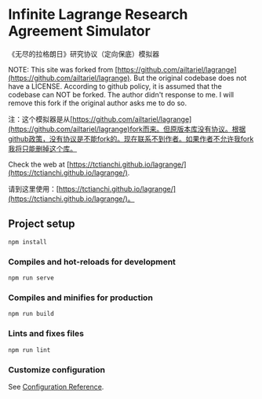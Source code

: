 # Infinite Lagrange Research Agreement Simulator

《无尽的拉格朗日》研究协议（定向保底）模拟器

NOTE: This site was forked from [https://github.com/ailtariel/lagrange](https://github.com/ailtariel/lagrange). But the original codebase does not have a LICENSE. According to github policy, it is assumed that the codebase can NOT be forked. The author didn't response to me. I will remove this fork if the original author asks me to do so.

注：这个模拟器是从[https://github.com/ailtariel/lagrange](https://github.com/ailtariel/lagrange)fork而来。但原版本库没有协议。根据github政策，没有协议是不能fork的。现在联系不到作者。如果作者不允许我fork我将只能删掉这个库。

Check the web at [https://tctianchi.github.io/lagrange/](https://tctianchi.github.io/lagrange/).

请到这里使用：[https://tctianchi.github.io/lagrange/](https://tctianchi.github.io/lagrange/)。

## Project setup
```
npm install
```

### Compiles and hot-reloads for development
```
npm run serve
```

### Compiles and minifies for production
```
npm run build
```

### Lints and fixes files
```
npm run lint
```

### Customize configuration
See [Configuration Reference](https://cli.vuejs.org/config/).
